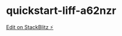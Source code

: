 # quickstart-liff-a62nzr

[Edit on StackBlitz ⚡️](https://stackblitz.com/edit/quickstart-liff-a62nzr)